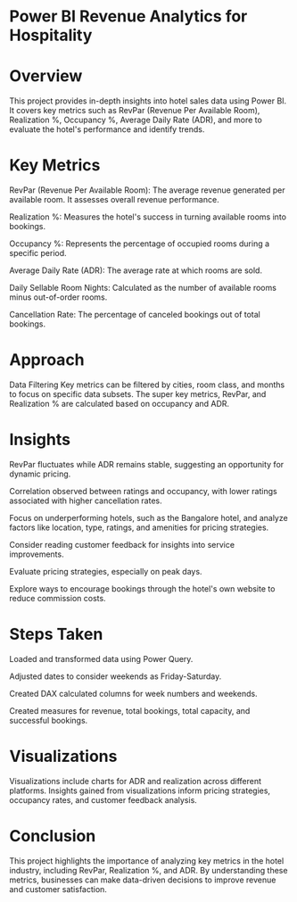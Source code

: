 # Power BI Revenue Analytics for Hospitality
# Overview
This project provides in-depth insights into hotel sales data using Power BI. It covers key metrics such as RevPar (Revenue Per Available Room), Realization %, Occupancy %, Average Daily Rate (ADR), and more to evaluate the hotel's performance and identify trends.

# Key Metrics
RevPar (Revenue Per Available Room): The average revenue generated per available room. It assesses overall revenue performance.

Realization %: Measures the hotel's success in turning available rooms into bookings.

Occupancy %: Represents the percentage of occupied rooms during a specific period.

Average Daily Rate (ADR): The average rate at which rooms are sold.

Daily Sellable Room Nights: Calculated as the number of available rooms minus out-of-order rooms.

Cancellation Rate: The percentage of canceled bookings out of total bookings.
# Approach
Data Filtering
Key metrics can be filtered by cities, room class, and months to focus on specific data subsets.
The super key metrics, RevPar, and Realization % are calculated based on occupancy and ADR.
# Insights
RevPar fluctuates while ADR remains stable, suggesting an opportunity for dynamic pricing.

Correlation observed between ratings and occupancy, with lower ratings associated with higher cancellation rates.

Focus on underperforming hotels, such as the Bangalore hotel, and analyze factors like location, type, ratings, and amenities for pricing strategies.

Consider reading customer feedback for insights into service improvements.

Evaluate pricing strategies, especially on peak days.

Explore ways to encourage bookings through the hotel's own website to reduce commission costs.
# Steps Taken

Loaded and transformed data using Power Query.

Adjusted dates to consider weekends as Friday-Saturday.

Created DAX calculated columns for week numbers and weekends.

Created measures for revenue, total bookings, total capacity, and successful bookings.
# Visualizations
Visualizations include charts for ADR and realization across different platforms.
Insights gained from visualizations inform pricing strategies, occupancy rates, and customer feedback analysis.
# Conclusion
This project highlights the importance of analyzing key metrics in the hotel industry, including RevPar, Realization %, and ADR. By understanding these metrics, businesses can make data-driven decisions to improve revenue and customer satisfaction.
